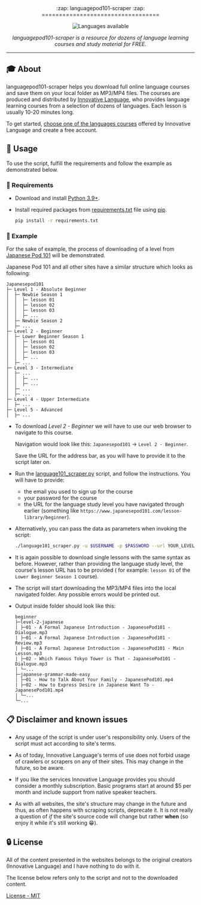 <div align='center'>
:zap: languagepod101-scraper :zap:
==================================

![Languages available](readme/language_selection.jpg)

_languagepod101-scraper is a resource for dozens of language learning courses and study material for FREE._
</div>

---

## :mortar_board: About

languagepod101-scraper helps you download full online language courses and save them on your local folder as MP3/MP4 files.
The courses are produced and distributed by [Innovative Language](https://www.innovativelanguage.com/online-language-courses),
who provides language learning courses from a selection of dozens of languages. Each lesson is usually 10-20 minutes long.

To get started, [choose one of the languages courses](https://www.innovativelanguage.com/online-language-courses)
offered by Innovative Language and create a free account.

## :pushpin: Usage

To use the script, fulfill the requirements and follow the example as demonstrated below.

### :electric_plug: Requirements

- Download and install [Python 3.9+](https://www.python.org/).
- Install required packages from [requirements.txt](requirements.txt) file using
  [pip](https://packaging.python.org/tutorials/installing-packages/).

  ```sh
  pip install -r requirements.txt
  ```

### :bookmark_tabs: Example

For the sake of example, the process of downloading of a level from
[Japanese Pod 101](https://www.japanesepod101.com/) will be demonstrated.

Japanese Pod 101 and all other sites have a similar structure which looks as following:

  ```
  Japanesepod101
  ├─ Level 1 - Absolute Beginner
  │  ├─ Newbie Season 1
  │  │  ├─ lesson 01
  │  │  ├─ lesson 02
  │  │  ├─ lesson 03
  │  │  ├─ ...
  │  ├─ Newbie Season 2
  │  ├─ ...
  ├─ Level 2 - Beginner
  │  ├─ Lower Beginner Season 1
  │  │  ├─ lesson 01
  │  │  ├─ lesson 02
  │  │  ├─ lesson 03
  │  │  ├─ ...
  │  ├─ ...
  ├─ Level 3 - Intermediate
  │  ├─ ...
  │  │  ├─ ...
  │  │  ├─ ...
  │  ├─ ...
  │  ├─ ...
  ├─ Level 4 - Upper Intermediate
  │  ├─ ...
  ├─ Level 5 - Advanced
  │  ├─ ...
  ```

- To download *Level 2 - Beginner* we will have to use our web browser to navigate
  to this course.

  Navigation would look like this: `Japanesepod101` → `Level 2 - Beginner`.
  
  Save the URL for the address bar, as you will have to provide it to the script later on.
- Run the [language101_scraper.py](language101_scraper.py) script, and follow the instructions.
  You will have to provide:

  - the email you used to sign up for the course
  - your password for the course
  - the URL for the language study level you have navigated through earlier
    (something like `https://www.japanesepod101.com/lesson-library/beginner`).

- Alternatively, you can pass the data as parameters when invoking the script:

  ```sh
  ./language101_scraper.py -u $USERNAME -p $PASSWORD --url YOUR_LEVEL_URL
  ```

- It is again possible to download single lessons with the same syntax as before. However, rather than providing the language study level, the course's lesson URL has to be provided
  ( for example: `lesson 01` of the `Lower Beginner Season 1` course).

- The script will start downloading the MP3/MP4 files into the local navigated folder.
  Any possible errors would be printed out.

- Output inside folder should look like this:

  ```
  beginner
  ├─level-2-japanese
  | ├─01 - A Formal Japanese Introduction - JapanesePod101 - Dialogue.mp3
  | ├─01 - A Formal Japanese Introduction - JapanesePod101 - Review.mp3
  | ├─01 - A Formal Japanese Introduction - JapanesePod101 - Main Lesson.mp3
  | ├─02 - Which Famous Tokyo Tower is That - JapanesePod101 - Dialogue.mp3
  | └─...
  ├─japanese-grammar-made-easy
  | ├─01 - How to Talk About Your Family - JapanesePod101.mp4
  | ├─02 - How to Express Desire in Japanese Want To - JapanesePod101.mp4
  | └─...
  └─...
  ```

## :clipboard: Disclaimer and known issues

- Any usage of the script is under user's responsibility only. Users of the script must act according to site's terms.

- As of today, Innovative Language's terms of use does not forbid usage of crawlers or scrapers on any of their sites.
This may change in the future, so be aware.

- If you like the services Innovative Language provides you should consider a monthly subscription. Basic programs start at around $5 per month and include support from native speaker teachers.

- As with all websites, the site's structure may change in the future and thus, as often happens with scraping scripts, deprecate it. It is not really a question of *if* the site's source code will change but rather **when** (so enjoy it while it's still working :grin:).

## :lock: License

All of the content presented in the websites belongs to the original creators (Innovative Language) and I have nothing to do with it.

The license below refers only to the script and not to the downloaded content.

[License - MIT](LICENSE.md)
